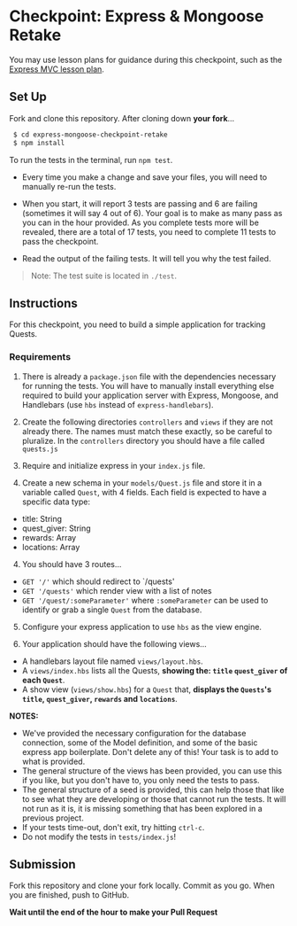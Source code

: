 # Checkpoint: Express & Mongoose Retake

You may use lesson plans for guidance during this checkpoint, such as the [Express MVC lesson plan](https://git.generalassemb.ly/ga-wdi-lessons/express-mongoose).

## Set Up

Fork and clone this repository. After cloning down **your fork**...

```bash
 $ cd express-mongoose-checkpoint-retake
 $ npm install
```

To run the tests in the terminal, run `npm test`.
  - Every time you make a change and save your files, you will need to manually re-run the tests.
  - When you start, it will report 3 tests are passing and 6 are failing (sometimes it will say 4 out of  6). Your goal is to make as many pass as you can in the hour provided. As you complete tests more will be revealed, there are a total of 17 tests, you need to complete 11 tests to pass the checkpoint.

  - Read the output of the failing tests. It will tell you why the test failed.

> Note: The test suite is located in `./test`. 

## Instructions

For this checkpoint, you need to build a simple application for tracking Quests.

### Requirements

1. There is already a `package.json` file with the dependencies necessary for running the tests. You will have to manually install everything else required to build your application server with Express, Mongoose, and Handlebars (use `hbs` instead of `express-handlebars`).

2. Create the following directories `controllers` and `views` if they are not already there. The names must match these exactly, so be careful to pluralize. In the `controllers` directory you should have a file called `quests.js`

3. Require and initialize express in your `index.js` file.

3. Create a new schema in your `models/Quest.js` file and store it in a variable called `Quest`, with 4 fields. Each field is expected to have a specific data type: 

  - title: String
  - quest_giver: String
  - rewards: Array
  - locations: Array

4. You should have 3 routes...
  - `GET '/'` which should redirect to `/quests'
  - `GET '/quests'` which render view with a list of notes
  - `GET '/quest/:someParameter'` where `:someParameter` can be used to identify or grab a single `Quest` from the database.

5. Configure your express application to use `hbs` as the view engine.

5. Your application should have the following views...

  - A handlebars layout file named `views/layout.hbs`.
  - A `views/index.hbs` lists all the Quests, 
  **showing the: `title` `quest_giver` of each `Quest`**.
  - A show view (`views/show.hbs`) for a `Quest` that, 
  **displays the `Quests`'s `title`, `quest_giver`,  `rewards` and `locations`**.

**NOTES:**

* We've provided the necessary configuration for the database connection, some of the Model definition, and some of the basic express app boilerplate. Don't delete any of this! Your task is to add to what is provided.
* The general structure of the views has been provided, you can use this if you like, but you don't have to, you only need the tests to pass.
* The general structure of a seed is provided, this can help those that like to see what they are developing or those that cannot run the tests. It will not run as it is, it is missing something that has been explored in a previous project.
* If your tests time-out, don't exit, try hitting `ctrl-c`.
* Do not modify the tests in `tests/index.js`!

## Submission

Fork this repository and clone your fork locally. Commit as you go. When you are finished, push to GitHub.

**Wait until the end of the hour to make your Pull Request**
